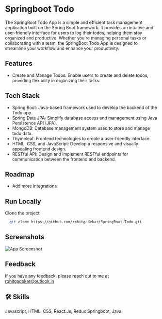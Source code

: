 # Springboot Todo

The SpringBoot Todo App is a simple and efficient task management application built on the Spring Boot framework. It provides an intuitive and user-friendly interface for users to log their todos, helping them stay organized and productive. Whether you're managing personal tasks or collaborating with a team, the SpringBoot Todo App is designed to streamline your workflow and enhance your productivity.

## Features

- Create and Manage Todos: Enable users to create and delete todos, providing flexibility in organizing their tasks.

## Tech Stack

- Spring Boot: Java-based framework used to develop the backend of the Todo app.
- Spring Data JPA: Simplify database access and management using Java Persistence API (JPA).
- MongoDB: Database management system used to store and manage todo data.
- Thymeleaf: Frontend technologies to create a user-friendly interface.
- HTML, CSS, and JavaScript: Develop a responsive and visually appealing frontend design.
- RESTful API: Design and implement RESTful endpoints for communication between the frontend and backend.

## Roadmap

- Add more integrations

## Run Locally

Clone the project

```bash
  git clone https://github.com/rohitgadekar/SpringBoot-Todo.git
```

## Screenshots

![App Screenshot](https://res.cloudinary.com/eaglestudiosindia/image/upload/v1689335043/github/Screenshot_from_2023-07-14_17-12-53_op0d7r.png)

## Feedback

If you have any feedback, please reach out to me at rohitgadekar@outlook.in

## 🛠 Skills

Javascript, HTML, CSS, React.Js, Redux
Springboot, Java

